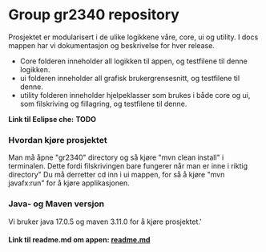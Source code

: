 # Group gr2340 repository 
 
Prosjektet er modularisert i de ulike logikkene våre, core, ui og utility. I docs mappen har vi dokumentasjon og beskrivelse for hver release. 

- Core folderen inneholder all logikken til appen, og testfilene til denne logikken.
- ui folderen inneholder all grafisk brukergrensesnitt, og testfilene til denne.
- utility folderen inneholder hjelpeklasser som brukes i både core og ui, som filskriving og fillagring, og testfilene til denne.

**Link til Eclipse che:** **TODO**

### Hvordan kjøre prosjektet
Man må åpne "gr2340" directory og så kjøre "mvn clean install" i terminalen. Dette fordi filskrivingen
bare fungerer når man er inne i riktig directory"
Du må derretter cd inn i ui mappen, for så å kjøre "mvn javafx:run" for å kjøre applikasjonen.


### Java- og Maven versjon
Vi bruker java 17.0.5 og maven 3.11.0 for å kjøre prosjektet.'


#### Link til readme.md om appen: [readme.md](src/main/java/readme.md)

